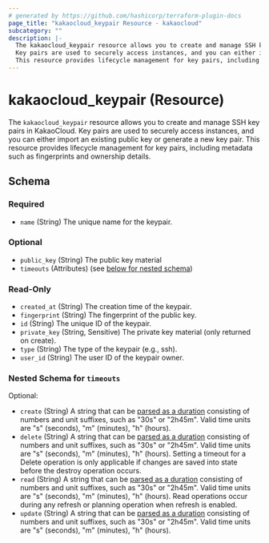 ```yaml
---
# generated by https://github.com/hashicorp/terraform-plugin-docs
page_title: "kakaocloud_keypair Resource - kakaocloud"
subcategory: ""
description: |-
  The kakaocloud_keypair resource allows you to create and manage SSH key pairs in KakaoCloud.
  Key pairs are used to securely access instances, and you can either import an existing public key or generate a new key pair.
  This resource provides lifecycle management for key pairs, including metadata such as fingerprints and ownership details.
---
```


# kakaocloud_keypair (Resource)

The `kakaocloud_keypair` resource allows you to create and manage SSH key pairs in KakaoCloud.
Key pairs are used to securely access instances, and you can either import an existing public key or generate a new key pair.
This resource provides lifecycle management for key pairs, including metadata such as fingerprints and ownership details.



<!-- schema generated by tfplugindocs -->
## Schema

### Required

- `name` (String) The unique name for the keypair.

### Optional

- `public_key` (String) The public key material
- `timeouts` (Attributes) (see [below for nested schema](#nestedatt--timeouts))

### Read-Only

- `created_at` (String) The creation time of the keypair.
- `fingerprint` (String) The fingerprint of the public key.
- `id` (String) The unique ID of the keypair.
- `private_key` (String, Sensitive) The private key material (only returned on create).
- `type` (String) The type of the keypair (e.g., ssh).
- `user_id` (String) The user ID of the keypair owner.

<a id="nestedatt--timeouts"></a>
### Nested Schema for `timeouts`

Optional:

- `create` (String) A string that can be [parsed as a duration](https://pkg.go.dev/time#ParseDuration) consisting of numbers and unit suffixes, such as "30s" or "2h45m". Valid time units are "s" (seconds), "m" (minutes), "h" (hours).
- `delete` (String) A string that can be [parsed as a duration](https://pkg.go.dev/time#ParseDuration) consisting of numbers and unit suffixes, such as "30s" or "2h45m". Valid time units are "s" (seconds), "m" (minutes), "h" (hours). Setting a timeout for a Delete operation is only applicable if changes are saved into state before the destroy operation occurs.
- `read` (String) A string that can be [parsed as a duration](https://pkg.go.dev/time#ParseDuration) consisting of numbers and unit suffixes, such as "30s" or "2h45m". Valid time units are "s" (seconds), "m" (minutes), "h" (hours). Read operations occur during any refresh or planning operation when refresh is enabled.
- `update` (String) A string that can be [parsed as a duration](https://pkg.go.dev/time#ParseDuration) consisting of numbers and unit suffixes, such as "30s" or "2h45m". Valid time units are "s" (seconds), "m" (minutes), "h" (hours).

